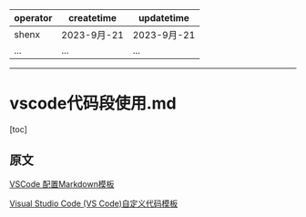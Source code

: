| operator | createtime | updatetime |
| ---- | ---- | ---- |
| shenx | 2023-9月-21 | 2023-9月-21  |
| ... | ... | ... |
---
# vscode代码段使用.md

[toc]

## 原文
[VSCode 配置Markdown模板](https://juejin.cn/post/7007593522517770247)

[Visual Studio Code (VS Code)自定义代码模板](https://juejin.cn/post/6844903912068104199)
